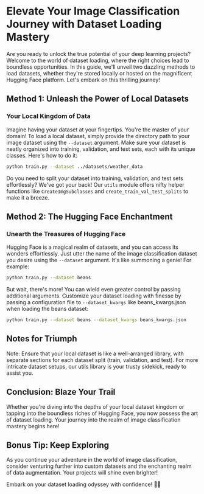 # Elevate Your Image Classification Journey with Dataset Loading Mastery

Are you ready to unlock the true potential of your deep learning projects? Welcome to the world of dataset loading, where the right choices lead to boundless opportunities. In this guide, we'll unveil two dazzling methods to load datasets, whether they're stored locally or hosted on the magnificent Hugging Face platform. Let's embark on this thrilling journey!

## Method 1: Unleash the Power of Local Datasets

### Your Local Kingdom of Data

Imagine having your dataset at your fingertips. You're the master of your domain! To load a local dataset, simply provide the directory path to your image dataset using the `--dataset` argument. Make sure your dataset is neatly organized into training, validation, and test sets, each with its unique classes. Here's how to do it:

```bash
python train.py --dataset ../datasets/weather_data
```

Do you need to split your dataset into training, validation, and test sets effortlessly? We've got your back! Our `utils` module offers nifty helper functions like `CreateImgSubclasses` and `create_train_val_test_splits` to make it a breeze.

## Method 2: The Hugging Face Enchantment

### Unearth the Treasures of Hugging Face

Hugging Face is a magical realm of datasets, and you can access its wonders effortlessly. Just utter the name of the image classification dataset you desire using the `--dataset` argument. It's like summoning a genie! For example:

```bash
python train.py --dataset beans
```

But wait, there's more! You can wield even greater control by passing additional arguments. Customize your dataset loading with finesse by passing a configuration file to `--dataset_kwargs` like beans_kwargs.json when loading the beans dataset:

```bash
python train.py --dataset beans --dataset_kwargs beans_kwargs.json
```

## Notes for Triumph

Note: Ensure that your local dataset is like a well-arranged library, with separate sections for each dataset split (train, validation, and test). For more intricate dataset setups, our utils library is your trusty sidekick, ready to assist you.

## Conclusion: Blaze Your Trail

Whether you're diving into the depths of your local dataset kingdom or tapping into the boundless riches of Hugging Face, you now possess the art of dataset loading. Your journey into the realm of image classification mastery begins here!

## Bonus Tip: Keep Exploring

As you continue your adventure in the world of image classification, consider venturing further into custom datasets and the enchanting realm of data augmentation. Your projects will shine even brighter!

Embark on your dataset loading odyssey with confidence! 🚀🔮
